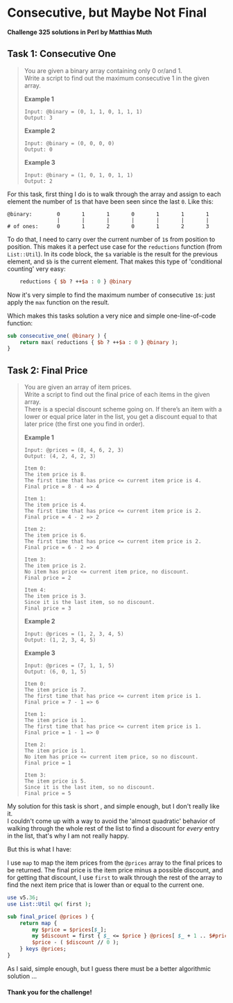 # Consecutive, but Maybe Not Final

**Challenge 325 solutions in Perl by Matthias Muth**

## Task 1: Consecutive One

> You are given a binary array containing only 0 or/and 1.<br/>
> Write a script to find out the maximum consecutive 1 in the given array.
>
> **Example 1**
>
> ```text
> Input: @binary = (0, 1, 1, 0, 1, 1, 1)
> Output: 3
>```
> 
>**Example 2**
> 
>```text
> Input: @binary = (0, 0, 0, 0)
> Output: 0
> ```
>
> **Example 3**
>
> ```text
>Input: @binary = (1, 0, 1, 0, 1, 1)
> Output: 2
> ```

For this task, first thing I do is to walk through the array and assign to each element the number of `1`s that have been seen since the last `0`. Like this:

```text
@binary:        0       1       1       0       1       1       1
                |       |       |       |       |       |       |
# of ones:      0       1       2       0       1       2       3
```

To do that, I need to carry over the current number of `1`s from position to position. This makes it a perfect use case for the `reductions` function (from `List::Util`). In its code block, the `$a` variable is the result for the previous element, and `$b` is the current element. That makes this type of 'conditional counting' very easy:

 ```perl
     reductions { $b ? ++$a : 0 } @binary
 ```

Now it's very simple to find the maximum number of consecutive `1`s: just apply the `max` function on the result.

Which makes this tasks solution a very nice and simple one-line-of-code function:  

```perl
sub consecutive_one( @binary ) {
    return max( reductions { $b ? ++$a : 0 } @binary );
}
```

## Task 2: Final Price

> You are given an array of item prices.<br/>
> Write a script to find out the final price of each items in the given array.<br/>
> There is a special discount scheme going on. If there’s an item with a lower or equal price later in the list, you get a discount equal to that later price (the first one you find in order).
>
> **Example 1**
>
> ```text
> Input: @prices = (8, 4, 6, 2, 3)
> Output: (4, 2, 4, 2, 3)
>
> Item 0:
> The item price is 8.
> The first time that has price <= current item price is 4.
> Final price = 8 - 4 => 4
>
> Item 1:
> The item price is 4.
> The first time that has price <= current item price is 2.
> Final price = 4 - 2 => 2
>
> Item 2:
> The item price is 6.
> The first time that has price <= current item price is 2.
> Final price = 6 - 2 => 4
>
> Item 3:
> The item price is 2.
> No item has price <= current item price, no discount.
> Final price = 2
>
> Item 4:
> The item price is 3.
> Since it is the last item, so no discount.
> Final price = 3
>```
> 
>**Example 2**
> 
>```text
> Input: @prices = (1, 2, 3, 4, 5)
> Output: (1, 2, 3, 4, 5)
> ```
>
> **Example 3**
>
> ```text
>Input: @prices = (7, 1, 1, 5)
> Output: (6, 0, 1, 5)
> 
> Item 0:
>The item price is 7.
> The first time that has price <= current item price is 1.
> Final price = 7 - 1 => 6
> 
> Item 1:
>The item price is 1.
> The first time that has price <= current item price is 1.
> Final price = 1 - 1 => 0
> 
> Item 2:
>The item price is 1.
> No item has price <= current item price, so no discount.
> Final price = 1
> 
> Item 3:
>The item price is 5.
> Since it is the last item, so no discount.
> Final price = 5
> ```

My solution for this task is short , and simple enough, but I don't really like it.<br/>
I couldn't come up with a way to avoid the 'almost quadratic' behavior of walking through the whole rest of the list to find a discount for *every* entry in the list, that's why I am not really happy.

But this is what I have:

I use `map` to map the item prices from the `@prices` array to the final prices to be returned. The final price is the item price minus a possible discount, and for getting that discount, I use `first` to walk through the rest of the array to find the next item price that is lower than or equal to the current one.

```perl
use v5.36;
use List::Util qw( first );

sub final_price( @prices ) {
    return map {
        my $price = $prices[$_];
        my $discount = first { $_ <= $price } @prices[ $_ + 1 .. $#prices ];
        $price - ( $discount // 0 );
    } keys @prices;
}
```

As I said, simple enough, but I guess there must be a better algorithmic solution ...

#### **Thank you for the challenge!**
